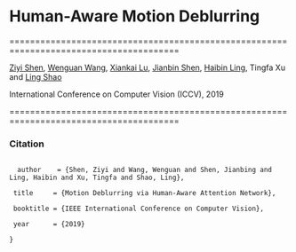 # Human-Aware Motion Deblurring
=======================================================================================

[Ziyi Shen](https://sites.google.com/site/ziyishenmi/), [Wenguan Wang](https://sites.google.com/view/wenguanwang/), [Xiankai Lu](https://sites.google.com/site/xiankailu111/), [Jianbin Shen](http://iitlab.bit.edu.cn/mcislab/~shenjianbing/), [Haibin Ling](https://www3.cs.stonybrook.edu/~hling/), Tingfa Xu and [Ling Shao](https://scholar.google.com/citations?user=z84rLjoAAAAJ&hl=en)


International Conference on Computer Vision (ICCV), 2019

=======================================================================================







### Citation 
```@inproceedings{HAdeblur,

  author    = {Shen, Ziyi and Wang, Wenguan and Shen, Jianbing and Ling, Haibin and Xu, Tingfa and Shao, Ling}, 

 title     = {Motion Deblurring via Human-Aware Attention Network}, 

 booktitle = {IEEE International Conference on Computer Vision},

 year      = {2019}

}
```
